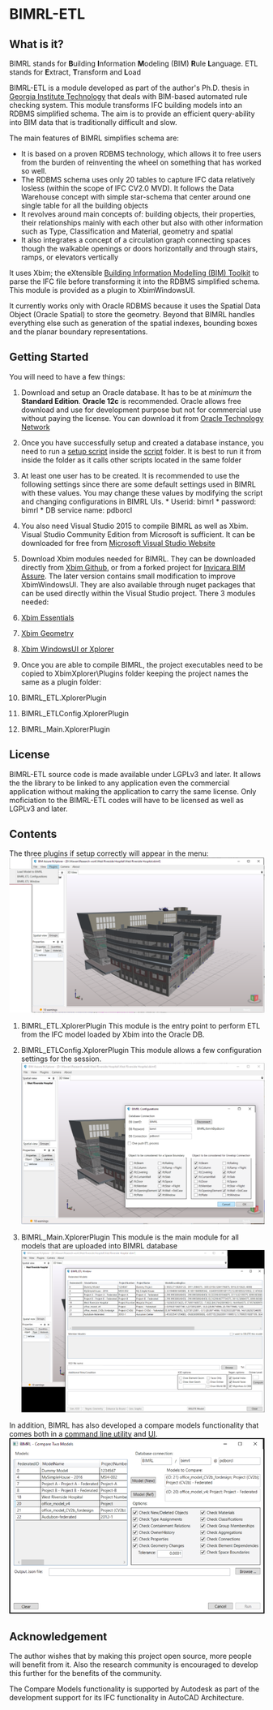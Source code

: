 # BIMRL-ETL
## What is it?
BIMRL stands for **B**uilding **I**nformation **M**odeling (BIM) **R**ule **L**anguage.
ETL stands for **E**xtract, **T**ransform and **L**oad

BIMRL-ETL is a module developed as part of the author's Ph.D. thesis in [Georgia Institute Technology](http://www.gatech.edu) that deals with BIM-based automated rule checking system. This module transforms IFC building models into an RDBMS simplified schema. The aim is to provide an efficient query-ability into BIM data that is traditionally difficult and slow.

The main features of BIMRL simplifies schema are:
* It is based on a proven RDBMS technology, which allows it to free users from the burden of reinventing the wheel on something that has worked so well.
* The RDBMS schema uses only 20 tables to capture IFC data relatively losless (within the scope of IFC CV2.0 MVD). It follows the Data Warehouse concept with simple star-schema that center around one single table for all the building objects
* It revolves around main concepts of: building objects, their properties, their relationships mainly with each other but also with other information such as Type, Classification and Material, geometry and spatial
* It also integrates a concept of a circulation graph connecting spaces though the walkable openings or doors horizontally and through stairs, ramps, or elevators vertically

It uses Xbim; the eXtensible [Building Information Modelling (BIM) Toolkit](https://xbimteam.github.io/) to parse the IFC file before transforming it into the RDBMS simplified schema. This module is provided as a plugin to XbimWindowsUI.

It currently works only with Oracle RDBMS because it uses the Spatial Data Object (Oracle Spatial) to store the geometry. Beyond that BIMRL handles everything else such as generation of the spatial indexes, bounding boxes and the planar boundary representations.

## Getting Started
You will need to have a few things:

1. Download and setup an Oracle database. It has to be at *minimum* the **Standard Edition**. **Oracle 12c** is recommended. Oracle allows free download and use for development purpose but not for commercial use without paying the license. You can download it from [Oracle Technology Network](http://www.oracle.com/technetwork/database/enterprise-edition/downloads/index.html)

  1. Once you have successfully setup and created a database instance, you need to run a [setup script](script/setup.sql) inside the [script](script/) folder. It is best to run it from inside the folder as it calls other scripts located in the same folder
  2. At least one user has to be created. It is recommended to use the following settings since there are some default settings used in BIMRL with these values. You may change these values by modifying the script and changing configurations in BIMRL UIs.
    * Userid: bimrl
    * password: bimrl
    * DB service name: pdborcl

2. You also need Visual Studio 2015 to compile BIMRL as well as Xbim. Visual Studio Community Edition from Microsoft is sufficient. It can be downloaded for free from [Microsoft Visual Studio Website](https://www.visualstudio.com/downloads/)

3. Download Xbim modules needed for BIMRL. They can be downloaded directly from [Xbim Github](https://xbimteam.github.io/), or from a forked project for [Invicara BIM Assure](https://github.com/invicara/). The later version contains small modification to improve XbimWindowsUI. They are also available through nuget packages that can be used directly within the Visual Studio project. There 3 modules needed:

  1. [Xbim Essentials](https://github.com/Invicara/XbimEssentials)
  2. [Xbim Geometry](https://github.com/Invicara/XbimGeometry)
  3. [Xbim WindowsUI or Xplorer](https://github.com/Invicara/XbimWindowsUI)

4. Once you are able to compile BIMRL, the project executables need to be copied to XbimXplorer\Plugins folder keeping the project names the same as a plugin folder:

  1. BIMRL_ETL.XplorerPlugin
  2. BIMRL_ETLConfig.XplorerPlugin
  3. BIMRL_Main.XplorerPlugin

## License
BIMRL-ETL source code is made available under LGPLv3 and later. It allows the the library to be linked to any application even the commercial application without making the application to carry the same license. Only moficiation to the BIMRL-ETL codes will have to be licensed as well as LGPLv3 and later.

## Contents
The three plugins if setup correctly will appear in the menu:
![Xplorer UI with Plugins](ReadmeResources/BIMRLPluginMenu.png)

1. BIMRL_ETL.XplorerPlugin
  This module is the entry point to perform ETL from the IFC model loaded by Xbim into the Oracle DB.

2. BIMRL_ETLConfig.XplorerPlugin
  This module allows a few configuration settings for the session.
![BIMRL-ETL Configuration](ReadmeResources/BIMRLETLConfig.PNG)

3. BIMRL_Main.XplorerPlugin
  This module is the main module for all models that are uploaded into BIMRL database
![BIMRL Main UI](ReadmeResources/BIMRLMainUI.PNG)

In addition, BIMRL has also developed a compare models functionality that comes both in a [command line utility](BIMRLDiffModelsCmd/) and [UI](BIMRLDiffModelsUI/).
![BIMRLDiffModelsUI](ReadmeResources/BIMRLDiffModels.PNG)

## Acknowledgement
The author wishes that by making this project open source, more people will benefit from it. Also the research community is encouraged to develop this further for the benefits of the community.

The Compare Models functionality is supported by Autodesk as part of the development support for its IFC functionality in AutoCAD Architecture.

